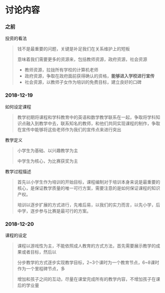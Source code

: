 # 讨论内容

### 之前

投资的看法

> 钱不是最重要的问题，关键是补足我们在关系维护上的短板
>
> 意味着我们需要更多的资源来，包括教师资源，政府资源，社会资源
>
> - 教师资源，拉拢所有学校的计算机老师
> - 政府资源，争取在政府面前获得确认的资格，**能够进入学校进行宣传**
> - 社会资源，以教师子女作为培训的免费目标，建立良好的口碑



### 2018-12-19

如何设定课程

> 教学初期将课程和学科教育中的英语和数学教学联系在一起，争取将学科知识点融入到教学中去，联系知名的教师，和他们共同实现课程的制作，争取在宣传中能够将这些老师作为我们的宣传点来进行突出

教学定义

> 小学生为基础、以兴趣教学为主
>
> 中学生为核心，为比赛获奖为主

教学过程描述

> 首先以小学生作为培训的开始目标，课程编制对于培训本身来说是最重要的核心，是保证教学质量的唯一可行方案，需要注意的是如何保证课程的知识产权。
>
> 培训以逐步扩展的方式进行，先难后易，以我们的实力而言，以先小学，后中学，逐步参与比赛是最可行的方案。

### 2018-12-20

课程的设定

> 课程以游戏性为主，不能依照成人教育的方式方法，首先需要展示教学的成果或者目标，然后以
>
> 分步教学的方式逐步实现教学目标，2~3个课时为一个教育节点，6~8课时作为一个里程碑节点，多
>
> 增加和孩子之间的互动，尽量在课堂完成所有的教学内容，不增加孩子在课后的学业量